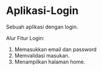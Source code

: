 # Aplikasi-Login
Sebuah aplikasi dengan login.

Alur Fitur Login:
1. Memasukkan email dan password
2. Memvalidasi masukan.
3. Menampilkan halaman home.
